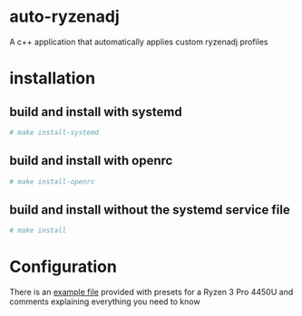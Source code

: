 # auto-ryzenadj
A c++ application that automatically applies custom ryzenadj profiles
# installation
## build and install with systemd
```sh
# make install-systemd
```
## build and install with openrc 
```sh
# make install-openrc
```

## build and install without the systemd service file
```sh
# make install
```

# Configuration
There is an [example file](auto-ryzenadj.conf.example) provided with presets for a Ryzen 3 Pro 4450U and comments explaining everything you need to know
